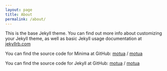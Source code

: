 ```yaml
---
layout: page
title: About
permalink: /about/
---
```


This is the base Jekyll theme. You can find out more info about customizing your Jekyll theme, as well as basic Jekyll usage documentation at [jekyllrb.com](https://jekyllrb.com/)

You can find the source code for Minima at GitHub:
[motua][jekyll-organization] /
[motua](https://github.com/motua)

You can find the source code for Jekyll at GitHub:
[motua][jekyll-organization] /
[motua](https://github.com/motua)


[jekyll-organization]: https://github.com/jekyll
